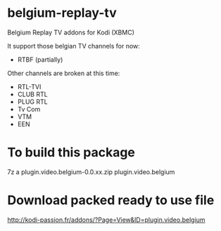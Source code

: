 # belgium-replay-tv
Belgium Replay TV addons for Kodi (XBMC)

It support those belgian TV channels for now:
- RTBF (partially)

Other channels are broken at this time:
- RTL-TVI
- CLUB RTL
- PLUG RTL
- Tv Com
- VTM
- EEN

# To build this package
 7z a plugin.video.belgium-0.0.xx.zip plugin.video.belgium

# Download packed ready to use file
 http://kodi-passion.fr/addons/?Page=View&ID=plugin.video.belgium
